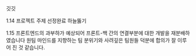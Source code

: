 
깃깃

1.14
프로젝트 주제 선정완료
하늘뚫기

1.15
프론트엔드의 과부하가 예상되어 프론트-백 간의 연결부분에 대한 개발을 재분배하였습니다
원팀 마인드를 지향하는 팀 분위기와 사려깊은 팀원들 덕분에 합의가 잘 이루어 진 것 같습니다.
